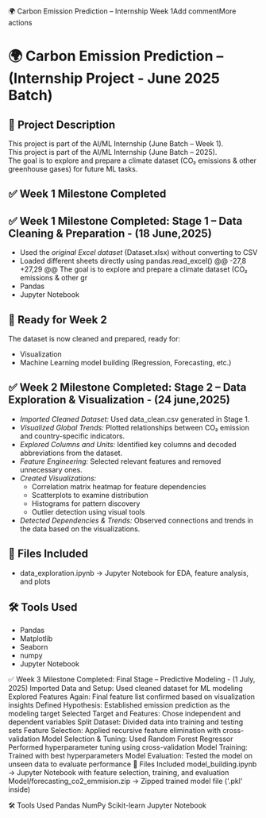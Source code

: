  🌍 Carbon Emission Prediction – Internship Week 1Add commentMore actions
# 🌍 Carbon Emission Prediction – (Internship Project - June 2025 Batch)

## 📁 Project Description

This project is part of the AI/ML Internship (June Batch – Week 1).  
This project is part of the AI/ML Internship (June Batch – 2025).  
The goal is to explore and prepare a climate dataset (CO₂ emissions & other greenhouse gases) for future ML tasks.

## ✅ Week 1 Milestone Completed
## ✅ Week 1 Milestone Completed: Stage 1 – Data Cleaning & Preparation - (18 June,2025)

- Used the *original Excel dataset* (Dataset.xlsx) without converting to CSV
- Loaded different sheets directly using pandas.read_excel()
@@ -27,8 +27,29 @@ The goal is to explore and prepare a climate dataset (CO₂ emissions & other gr
- Pandas
- Jupyter Notebook

## 🚀 Ready for Week 2

The dataset is now cleaned and prepared, ready for:
- Visualization
- Machine Learning model building (Regression, Forecasting, etc.)
## ✅ Week 2 Milestone Completed: Stage 2 – Data Exploration & Visualization - (24 june,2025)

- *Imported Cleaned Dataset:* Used data_clean.csv generated in Stage 1.
- *Visualized Global Trends:* Plotted relationships between CO₂ emission and country-specific indicators.
- *Explored Columns and Units:* Identified key columns and decoded abbreviations from the dataset.
- *Feature Engineering:* Selected relevant features and removed unnecessary ones.
- *Created Visualizations:*
  - Correlation matrix heatmap for feature dependencies
  - Scatterplots to examine distribution
  - Histograms for pattern discovery
  - Outlier detection using visual tools
- *Detected Dependencies & Trends:* Observed connections and trends in the data based on the visualizations.

## 📁 Files Included
- data_exploration.ipynb → Jupyter Notebook for EDA, feature analysis, and plots

## 🛠 Tools Used

- Pandas 
- Matplotlib 
- Seaborn 
- numpy
- Jupyter Notebook

✅ Week 3 Milestone Completed: Final Stage – Predictive Modeling - (1 July, 2025)
Imported Data and Setup: Used cleaned dataset for ML modeling
Explored Features Again: Final feature list confirmed based on visualization insights
Defined Hypothesis: Established emission prediction as the modeling target
Selected Target and Features: Chose independent and dependent variables
Split Dataset: Divided data into training and testing sets
Feature Selection: Applied recursive feature elimination with cross-validation
Model Selection & Tuning:
Used Random Forest Regressor
Performed hyperparameter tuning using cross-validation
Model Training: Trained with best hyperparameters
Model Evaluation: Tested the model on unseen data to evaluate performance
📁 Files Included
model_building.ipynb → Jupyter Notebook with feature selection, training, and evaluation
Model/forecasting_co2_emmision.zip → Zipped trained model file ('.pkl' inside)


🛠 Tools Used
Pandas
NumPy
Scikit-learn
Jupyter Notebook
